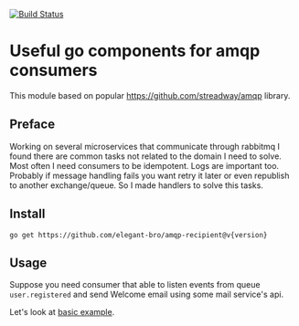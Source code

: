 [![Build Status](https://travis-ci.com/elegant-bro/amqp-recipient.svg?branch=master)](https://travis-ci.com/elegant-bro/amqp-recipient)

# Useful go components for amqp consumers
This module based on popular https://github.com/streadway/amqp library.

## Preface
Working on several microservices that communicate through rabbitmq I found there are common tasks not related
to the domain I need to solve. Most often I need consumers to be idempotent. Logs are important too. Probably
if message handling fails you want retry it later or even republish to another exchange/queue. So I made handlers
to solve this tasks. 

## Install
`go get https://github.com/elegant-bro/amqp-recipient@v{version}`

## Usage
Suppose you need consumer that able to listen events from queue `user.registered` and send Welcome email using some
mail service's api.

Let's look at [basic example](./_examples/basic.go).

